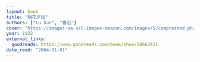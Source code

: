```yaml
---
layout: book
title: "朝花夕拾"
authors: ["Lu Xun", "魯迅"]
cover: "https://images-na.ssl-images-amazon.com/images/S/compressed.photo.goodreads.com/books/1384804216i/18663411.jpg"
year: 1932
external_links:
  goodreads: https://www.goodreads.com/book/show/18663411
date_read: "2004-01-01"
---
```

